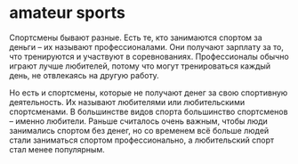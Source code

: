 # amateur sports

Спортсмены бывают разные. Есть те, кто занимаются спортом за деньги – их называют профессионалами. Они получают зарплату за то, что тренируются и участвуют в соревнованиях. Профессионалы обычно играют лучше любителей, потому что могут тренироваться каждый день, не отвлекаясь на другую работу.

Но есть и спортсмены, которые не получают денег за свою спортивную деятельность. Их называют любителями или любительскими спортсменами. В большинстве видов спорта большинство спортсменов – именно любители. Раньше считалось очень важным, чтобы люди занимались спортом без денег, но со временем всё больше людей стали заниматься спортом профессионально, а любительский спорт стал менее популярным.